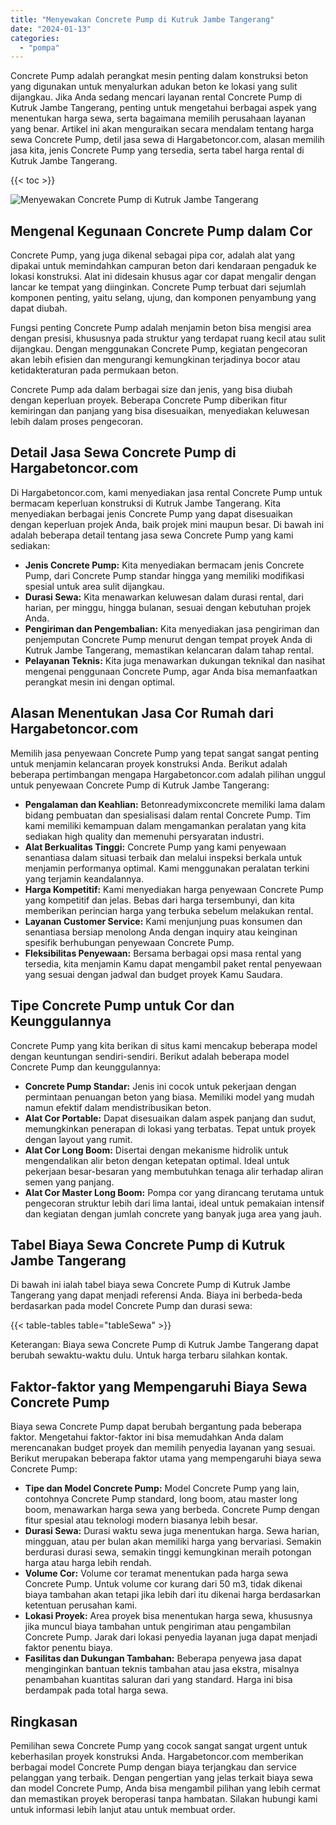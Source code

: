 ```yaml
---
title: "Menyewakan Concrete Pump di Kutruk Jambe Tangerang"
date: "2024-01-13"
categories: 
  - "pompa"
---
```




Concrete Pump adalah perangkat mesin penting dalam konstruksi beton yang digunakan untuk menyalurkan adukan beton ke lokasi yang sulit dijangkau. Jika Anda sedang mencari layanan rental Concrete Pump di Kutruk Jambe Tangerang, penting untuk mengetahui berbagai aspek yang menentukan harga sewa, serta bagaimana memilih perusahaan layanan yang benar. Artikel ini akan menguraikan secara mendalam tentang harga sewa Concrete Pump, detil jasa sewa di Hargabetoncor.com, alasan memilih jasa kita, jenis Concrete Pump yang tersedia, serta tabel harga rental di Kutruk Jambe Tangerang.

{{< toc >}}

![Menyewakan Concrete Pump di Kutruk Jambe Tangerang](https://hargareadymixid.github.io/pompa/concrete-pump%20(25).png)

## Mengenal Kegunaan Concrete Pump dalam Cor

Concrete Pump, yang juga dikenal sebagai pipa cor, adalah alat yang dipakai untuk memindahkan campuran beton dari kendaraan pengaduk ke lokasi konstruksi. Alat ini didesain khusus agar cor dapat mengalir dengan lancar ke tempat yang diinginkan. Concrete Pump terbuat dari sejumlah komponen penting, yaitu selang, ujung, dan komponen penyambung yang dapat diubah.

Fungsi penting Concrete Pump adalah menjamin beton bisa mengisi area dengan presisi, khususnya pada struktur yang terdapat ruang kecil atau sulit dijangkau. Dengan menggunakan Concrete Pump, kegiatan pengecoran akan lebih efisien dan mengurangi kemungkinan terjadinya bocor atau ketidakteraturan pada permukaan beton.

Concrete Pump ada dalam berbagai size dan jenis, yang bisa diubah dengan keperluan proyek. Beberapa Concrete Pump diberikan fitur kemiringan dan panjang yang bisa disesuaikan, menyediakan keluwesan lebih dalam proses pengecoran.

## Detail Jasa Sewa Concrete Pump di Hargabetoncor.com

Di Hargabetoncor.com, kami menyediakan jasa rental Concrete Pump untuk bermacam keperluan konstruksi di Kutruk Jambe Tangerang. Kita menyediakan berbagai jenis Concrete Pump yang dapat disesuaikan dengan keperluan projek Anda, baik projek mini maupun besar. Di bawah ini adalah beberapa detail tentang jasa sewa Concrete Pump yang kami sediakan:

- **Jenis Concrete Pump:** Kita menyediakan bermacam jenis Concrete Pump, dari Concrete Pump standar hingga yang memiliki modifikasi spesial untuk area sulit dijangkau.
- **Durasi Sewa:** Kita menawarkan keluwesan dalam durasi rental, dari harian, per minggu, hingga bulanan, sesuai dengan kebutuhan projek Anda.
- **Pengiriman dan Pengembalian:** Kita menyediakan jasa pengiriman dan penjemputan Concrete Pump menurut dengan tempat proyek Anda di Kutruk Jambe Tangerang, memastikan kelancaran dalam tahap rental.
- **Pelayanan Teknis:** Kita juga menawarkan dukungan teknikal dan nasihat mengenai penggunaan Concrete Pump, agar Anda bisa memanfaatkan perangkat mesin ini dengan optimal.

## Alasan Menentukan Jasa Cor Rumah dari Hargabetoncor.com

Memilih jasa penyewaan Concrete Pump yang tepat sangat sangat penting untuk menjamin kelancaran proyek konstruksi Anda. Berikut adalah beberapa pertimbangan mengapa Hargabetoncor.com adalah pilihan unggul untuk penyewaan Concrete Pump di Kutruk Jambe Tangerang:

- **Pengalaman dan Keahlian:** Betonreadymixconcrete memiliki lama dalam bidang pembuatan dan spesialisasi dalam rental Concrete Pump. Tim kami memiliki kemampuan dalam mengamankan peralatan yang kita sediakan high quality dan memenuhi persyaratan industri.
- **Alat Berkualitas Tinggi:** Concrete Pump yang kami penyewaan senantiasa dalam situasi terbaik dan melalui inspeksi berkala untuk menjamin performanya optimal. Kami menggunakan peralatan terkini yang terjamin keandalannya.
- **Harga Kompetitif:** Kami menyediakan harga penyewaan Concrete Pump yang kompetitif dan jelas. Bebas dari harga tersembunyi, dan kita memberikan perincian harga yang terbuka sebelum melakukan rental.
- **Layanan Customer Service:** Kami menjunjung puas konsumen dan senantiasa bersiap menolong Anda dengan inquiry atau keinginan spesifik berhubungan penyewaan Concrete Pump.
- **Fleksibilitas Penyewaan:** Bersama berbagai opsi masa rental yang tersedia, kita menjamin Kamu dapat mengambil paket rental penyewaan yang sesuai dengan jadwal dan budget proyek Kamu Saudara.

## Tipe Concrete Pump untuk Cor dan Keunggulannya

Concrete Pump yang kita berikan di situs kami mencakup beberapa model dengan keuntungan sendiri-sendiri. Berikut adalah beberapa model Concrete Pump dan keunggulannya:

- **Concrete Pump Standar:** Jenis ini cocok untuk pekerjaan dengan permintaan penuangan beton yang biasa. Memiliki model yang mudah namun efektif dalam mendistribusikan beton.
- **Alat Cor Portable:** Dapat disesuaikan dalam aspek panjang dan sudut, memungkinkan penerapan di lokasi yang terbatas. Tepat untuk proyek dengan layout yang rumit.
- **Alat Cor Long Boom:** Disertai dengan mekanisme hidrolik untuk mengendalikan alir beton dengan ketepatan optimal. Ideal untuk pekerjaan besar-besaran yang membutuhkan tenaga alir terhadap aliran semen yang panjang.
- **Alat Cor Master Long Boom:** Pompa cor yang dirancang terutama untuk pengecoran struktur lebih dari lima lantai, ideal untuk pemakaian intensif dan kegiatan dengan jumlah concrete yang banyak juga area yang jauh.

## Tabel Biaya Sewa Concrete Pump di Kutruk Jambe Tangerang

Di bawah ini ialah tabel biaya sewa Concrete Pump di Kutruk Jambe Tangerang yang dapat menjadi referensi Anda. Biaya ini berbeda-beda berdasarkan pada model Concrete Pump dan durasi sewa:

{{< table-tables table="tableSewa" >}}

Keterangan: Biaya sewa Concrete Pump di Kutruk Jambe Tangerang dapat berubah sewaktu-waktu dulu. Untuk harga terbaru silahkan kontak.

## Faktor-faktor yang Mempengaruhi Biaya Sewa Concrete Pump

Biaya sewa Concrete Pump dapat berubah bergantung pada beberapa faktor. Mengetahui faktor-faktor ini bisa memudahkan Anda dalam merencanakan budget proyek dan memilih penyedia layanan yang sesuai. Berikut merupakan beberapa faktor utama yang mempengaruhi biaya sewa Concrete Pump:

- **Tipe dan Model Concrete Pump:** Model Concrete Pump yang lain, contohnya Concrete Pump standard, long boom, atau master long boom, menawarkan harga sewa yang berbeda. Concrete Pump dengan fitur spesial atau teknologi modern biasanya lebih besar.
- **Durasi Sewa:** Durasi waktu sewa juga menentukan harga. Sewa harian, mingguan, atau per bulan akan memiliki harga yang bervariasi. Semakin berdurasi durasi sewa, semakin tinggi kemungkinan meraih potongan harga atau harga lebih rendah.
- **Volume Cor:** Volume cor teramat menentukan pada harga sewa Concrete Pump. Untuk volume cor kurang dari 50 m3, tidak dikenai biaya tambahan akan tetapi jika lebih dari itu dikenai harga berdasarkan ketentuan perusahan kami.
- **Lokasi Proyek:** Area proyek bisa menentukan harga sewa, khususnya jika muncul biaya tambahan untuk pengiriman atau pengambilan Concrete Pump. Jarak dari lokasi penyedia layanan juga dapat menjadi faktor penentu biaya.
- **Fasilitas dan Dukungan Tambahan:** Beberapa penyewa jasa dapat menginginkan bantuan teknis tambahan atau jasa ekstra, misalnya penambahan kuantitas saluran dari yang standard. Harga ini bisa berdampak pada total harga sewa.

## Ringkasan

Pemilihan sewa Concrete Pump yang cocok sangat sangat urgent untuk keberhasilan proyek konstruksi Anda. Hargabetoncor.com memberikan berbagai model Concrete Pump dengan biaya terjangkau dan service pelanggan yang terbaik. Dengan pengertian yang jelas terkait biaya sewa dan model Concrete Pump, Anda bisa mengambil pilihan yang lebih cermat dan memastikan proyek beroperasi tanpa hambatan. Silakan hubungi kami untuk informasi lebih lanjut atau untuk membuat order.
